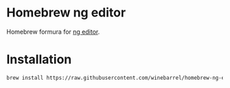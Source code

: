 Homebrew ng editor
==================

Homebrew formura for [ng editor](http://tomato.sakura.ne.jp/~amura/ng/).

# Installation

```sh
brew install https://raw.githubusercontent.com/winebarrel/homebrew-ng-editor/master/ng.rb
```
